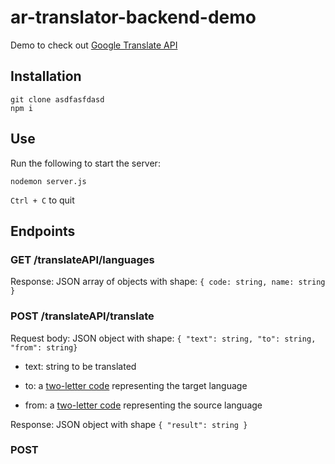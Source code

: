 # ar-translator-backend-demo

Demo to check out [Google Translate API](https://cloud.google.com/nodejs/docs/reference/translate/latest/translate/v2.translate#_google_cloud_translate_v2_Translate_translate_member_1_)

## Installation

```
git clone asdfasfdasd
npm i
```

## Use

Run the following to start the server:

```
nodemon server.js
```

`Ctrl + C` to quit

## Endpoints

### GET /translateAPI/languages

Response: JSON array of objects with shape:
`{ code: string, name: string }`

### POST /translateAPI/translate

Request body: JSON object with shape: `{ "text": string, "to": string, "from": string}`

- text: string to be translated

- to: a [two-letter code](https://en.wikipedia.org/wiki/List_of_ISO_639-1_codes) representing the target language

- from: a [two-letter code](https://en.wikipedia.org/wiki/List_of_ISO_639-1_codes) representing the source language

Response: JSON object with shape `{ "result": string }`

### POST
